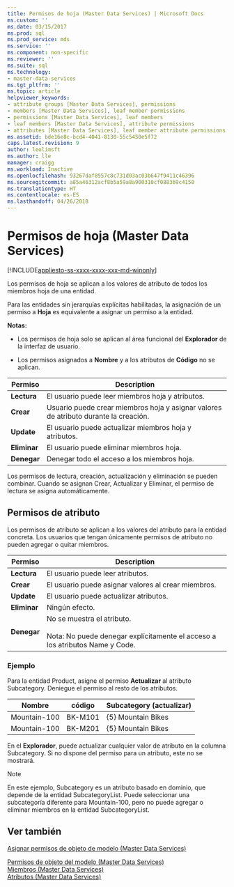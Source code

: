 ```yaml
---
title: Permisos de hoja (Master Data Services) | Microsoft Docs
ms.custom: ''
ms.date: 03/15/2017
ms.prod: sql
ms.prod_service: mds
ms.service: ''
ms.component: non-specific
ms.reviewer: ''
ms.suite: sql
ms.technology:
- master-data-services
ms.tgt_pltfrm: ''
ms.topic: article
helpviewer_keywords:
- attribute groups [Master Data Services], permissions
- members [Master Data Services], leaf member permissions
- permissions [Master Data Services], leaf members
- leaf members [Master Data Services], attribute permissions
- attributes [Master Data Services], leaf member attribute permissions
ms.assetid: bde16e8c-bcd4-4041-8130-55c5450e5f72
caps.latest.revision: 9
author: leolimsft
ms.author: lle
manager: craigg
ms.workload: Inactive
ms.openlocfilehash: 93267daf8957c8c731d03ac03b647f9411c46396
ms.sourcegitcommit: a85a46312acf8b5a59a8a900310cf088369c4150
ms.translationtype: HT
ms.contentlocale: es-ES
ms.lasthandoff: 04/26/2018
---
```

# <a name="leaf-permissions-master-data-services"></a>Permisos de hoja (Master Data Services)

[!INCLUDE[appliesto-ss-xxxx-xxxx-xxx-md-winonly](../includes/appliesto-ss-xxxx-xxxx-xxx-md-winonly.md)]

  Los permisos de hoja se aplican a los valores de atributo de todos los miembros hoja de una entidad.  
  
 Para las entidades sin jerarquías explícitas habilitadas, la asignación de un permiso a **Hoja** es equivalente a asignar un permiso a la entidad.  
  
 **Notas:**  
  
-   Los permisos de hoja solo se aplican al área funcional del **Explorador** de la interfaz de usuario.  
  
-   Los permisos asignados a **Nombre** y a los atributos de **Código** no se aplican.  
  
|Permiso|Description|  
|----------------|-----------------|  
|**Lectura**|El usuario puede leer miembros hoja y atributos.|  
|**Crear**|Usuario puede crear miembros hoja y asignar valores de atributo durante la creación.|  
|**Update**|El usuario puede actualizar miembros hoja y atributos.|  
|**Eliminar**|El usuario puede eliminar miembros hoja.|  
|**Denegar**|Denegar todo el acceso a los miembros hoja.|  
  
 Los permisos de lectura, creación, actualización y eliminación se pueden combinar. Cuando se asignan Crear, Actualizar y Eliminar, el permiso de lectura se asigna automáticamente.  
  
## <a name="attribute-permissions"></a>Permisos de atributo  
 Los permisos de atributo se aplican a los valores del atributo para la entidad concreta. Los usuarios que tengan únicamente permisos de atributo no pueden agregar o quitar miembros.  
  
|Permiso|Description|  
|----------------|-----------------|  
|**Lectura**|El usuario puede leer atributos.|  
|**Crear**|El usuario puede asignar valores al crear miembros.|  
|**Update**|El usuario puede actualizar atributos.|  
|**Eliminar**|Ningún efecto.|  
|**Denegar**|No se muestra el atributo.<br /><br /> Nota: No puede denegar explícitamente el acceso a los atributos Name y Code.|  
  
### <a name="example"></a>Ejemplo  
 Para la entidad Product, asigne el permiso **Actualizar** al atributo Subcategory. Deniegue el permiso al resto de los atributos.  
  
|Nombre|código|Subcategory (actualizar)|  
|----------|----------|----------------------------|  
|Mountain-100|BK-M101|{5} Mountain Bikes|  
|Mountain-100|BK-M201|{5} Mountain Bikes|  
  
 En el **Explorador**, puede actualizar cualquier valor de atributo en la columna Subcategory. Si no dispone del permiso para un atributo, este no se mostrará.  
  
> [!NOTE]  
>  En este ejemplo, Subcategory es un atributo basado en dominio, que depende de la entidad SubcategoryList. Puede seleccionar una subcategoría diferente para Mountain-100, pero no puede agregar o eliminar miembros en la entidad SubcategoryList.  
  
## <a name="see-also"></a>Ver también  
 [Asignar permisos de objeto de modelo &#40;Master Data Services&#41;](../master-data-services/assign-model-object-permissions-master-data-services.md)   
    
 [Permisos de objeto del modelo &#40;Master Data Services&#41;](../master-data-services/model-object-permissions-master-data-services.md)   
 [Miembros &#40;Master Data Services&#41;](../master-data-services/members-master-data-services.md)   
 [Atributos &#40;Master Data Services&#41;](../master-data-services/attributes-master-data-services.md)  
  
  
